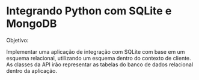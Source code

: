 <h1>Integrando Python com SQLite e MongoDB</h1>


Objetivo:

Implementar uma aplicação de integração com SQLite com base em um esquema relacional, utilizando um esquema dentro do contexto de cliente. As classes da API irão representar as tabelas do banco de dados relacional dentro da aplicação.
